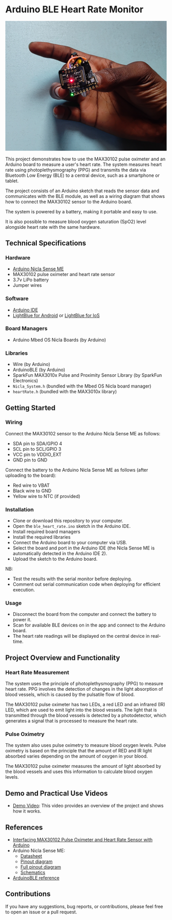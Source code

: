 <!--
  * Create links to hardware and software
  * Add about me section



-->




# Arduino BLE Heart Rate Monitor
  <img src="images/view_1.jpg" alt = "view" width="780">
  
  This project demonstrates how to use the MAX30102 pulse oximeter and an Arduino board to measure a user's heart rate. The system measures heart rate using photoplethysmography (PPG) and transmits the data via Bluetooth Low Energy (BLE) to a central device, such as a smartphone or tablet.


  The project consists of an Arduino sketch that reads the sensor data and communicates with the BLE module, as well as a wiring diagram that shows how to connect the MAX30102 sensor to the Arduino board.

  The system is powered by a battery, making it portable and easy to use.

  
  It is also possible to measure blood oxygen saturation (SpO2) level alongside heart rate with the same hardware.


## Technical Specifications
### Hardware
  * [Arduino Nicla Sense ME](https://store.arduino.cc/products/nicla-sense-me)
  * MAX30102 pulse oximeter and heart rate sensor
  * 3.7v LiPo battery
  * Jumper wires
  
### Software
  * [Arduino IDE](https://www.arduino.cc/en/software)
  * [LightBlue for Android](https://play.google.com/store/apps/details?id=com.punchthrough.lightblueexplorer&hl=en&gl=US) or [LightBlue for IoS](https://apps.apple.com/us/app/lightblue/id557428110)

### Board Managers
  * Arduino Mbed OS Nicla Boards (by Arduino)


### Libraries
<!-- replace with links -->
  * Wire (by Arduino)
  * ArduinoBLE (by Arduino)
  * SparkFun MAX3010x Pulse and Proximity Sensor Library (by SparkFun Electronics)
  * `Nicla_System.h` (bundled with the Mbed OS Nicla board manager)
  * `heartRate.h` (bundled with the MAX3010x library)


## Getting Started
### Wiring
Connect the MAX30102 sensor to the Arduino Nicla Sense ME as follows:
  * SDA pin to SDA/GPIO 4
  * SCL pin to SCL/GPIO 3
  * VCC pin to VDDIO_EXT
  * GND pin to GND

Connect the battery to the Arduino Nicla Sense ME as follows (after uploading to the board):
  * Red wire to VBAT
  * Black wire to GND
  * Yellow wire to NTC (if provided)

### Installation
  * Clone or download this repository to your computer.
  * Open the `ble_heart_rate.ino` sketch in the Arduino IDE.
  * Install required board managers
  * Install the required libraries
  * Connect the Arduino board to your computer via USB.
  * Select the board and port in the Arduino IDE (the Nicla Sense ME is automatically detected in the Arduino IDE 2).
  * Upload the sketch to the Arduino board.

NB:
  * Test the results with the serial monitor before deploying.
  * Comment out serial communication code when deploying for efficient execution.

### Usage
  * Disconnect the board from the computer and connect the battery to power it.     <!-- how to config app -->
  * Scan for available BLE devices on in the app and connect to the Arduino board.
  * The heart rate readings will be displayed on the central device in real-time.  <!-- steps to view data -->


## Project Overview and Functionality
### Heart Rate Measurement
The system uses the principle of photoplethysmography (PPG) to measure heart rate. PPG involves the detection of changes in the light absorption of blood vessels, which is caused by the pulsatile flow of blood.

The MAX30102 pulse oximeter has two LEDs, a red LED and an infrared (IR) LED, which are used to emit light into the blood vessels. The light that is transmitted through the blood vessels is detected by a photodetector, which generates a signal that is processed to measure the heart rate.

### Pulse Oximetry
The system also uses pulse oximetry to measure blood oxygen levels. Pulse oximetry is based on the principle that the amount of RED and IR light absorbed varies depending on the amount of oxygen in your blood.

The MAX30102 pulse oximeter measures the amount of light absorbed by the blood vessels and uses this information to calculate blood oxygen levels.



## Demo and Practical Use Videos
  * [Demo Video](https://youtu.be/AVLHx5wZgHM): This video provides an overview of the project and shows how it works.

## References
  * [Interfacing MAX30102 Pulse Oximeter and Heart Rate Sensor with Arduino](https://lastminuteengineers.com/max30102-pulse-oximeter-heart-rate-sensor-arduino-tutorial/)
  * Arduino Nicla Sense ME: 
    * [Datasheet](https://docs.arduino.cc/static/f8271c290327a9ad575803b3ec72d415/ABX00050-datasheet.pdf)
    * [Pinout diagram](https://docs.arduino.cc/static/fbbb024be69af5a2b992df75ad165bc3/ABX00050-pinout.png)
    * [Full pinout diagram](https://content.arduino.cc/assets/ABX00050-full-pinout.pdf)
    * [Schematics](https://docs.arduino.cc/static/ebd652e859efba8536a7e275c79d5f79/ABX00050-schematics.pdf)
  * [ArduinoBLE reference](https://www.arduino.cc/reference/en/libraries/arduinoble/)
  

 


## Contributions
If you have any suggestions, bug reports, or contributions, please feel free to open an issue or a pull request.
